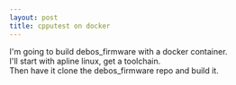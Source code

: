 ```yaml
---
layout: post
title: cpputest on docker
---
```

I'm going to build debos_firmware with a docker container.  
I'll start with apline linux, get a toolchain.  
Then have it clone the debos_firmware repo and build it.  
  

